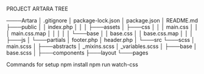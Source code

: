 PROJECT ARTARA TREE

────Artara
    │   .gitignore
    │   package-lock.json
    │   package.json
    │   README.md
    ├───public
    │   │   index.php
    │   │
    │   ├───assets
    │   ├───css
    │   │   │   main.css
    │   │   │   main.css.map
    │   │   │
    │   │   └───base
    │   │           base.css
    │   │           base.css.map
    │   │
    │   ├───js
    │   └───partials
    │           footer.php
    │           header.php
    │
    └───src
        └───scss
            │   main.scss
            │
            ├───abstracts
            │       _mixins.scss
            │       _variables.scss
            │
            ├───base
            │       base.scss
            │
            ├───components
            ├───layout
            └───pages

Commands for setup
    npm install
    npm run watch-css
